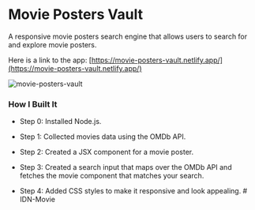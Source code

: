 # Movie Posters Vault

A responsive movie posters search engine that allows users to search for and explore movie posters.

Here is a link to the app: [https://movie-posters-vault.netlify.app/](https://movie-posters-vault.netlify.app/)

![movie-posters-vault](https://github.com/essey1/movie-posters-vault/assets/111381905/ba29f962-d22d-48d6-a704-63ec79c796a9)

### How I Built It

- Step 0: Installed Node.js.

- Step 1: Collected movies data using the OMDb API.

- Step 2: Created a JSX component for a movie poster.

- Step 3: Created a search input that maps over the OMDb API and fetches the movie component that matches your search.

- Step 4: Added CSS styles to make it responsive and look appealing.
#   I D N - M o v i e  
 